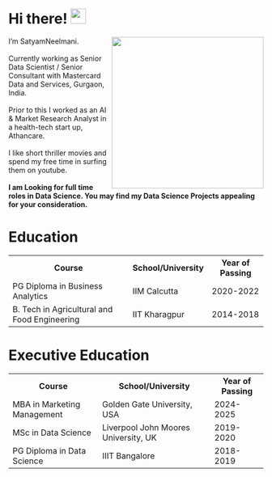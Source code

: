 # Hi there! <img src="https://raw.githubusercontent.com/MartinHeinz/MartinHeinz/master/wave.gif" height="30">

<a href="https://www.linkedin.com/in/satyamneelmani">
	<img src="https://github.com/SatyamNeelmani/SatyamNeelmani/blob/main/4.JPG" align="right" height="300"></a>

I’m SatyamNeelmani. <br><br>Currently working as Senior Data Scientist / Senior Consultant with Mastercard Data and Services, Gurgaon, India. 
<br><br>Prior to this I worked as an AI & Market Research Analyst in a health-tech start up, Athancare.
<br><br> I like short thriller movies and spend my free time in surfing them on youtube. 
<br><br> <b>I am Looking for full time roles in Data Science. You may find my Data Science Projects appealing for your consideration.</B> 

# Education

<table>
  <tr>
    <th>Course</th>
    <th>School/University</th>
    <th>Year of Passing</th>
    
  </tr>
  <tr>
    <td>PG Diploma in Business Analytics</td>
    <td>IIM Calcutta</a></td>
    <td>2020-2022</td>
  </tr>
	
  <tr>
    <td>B. Tech in Agricultural and Food Engineering</td>
    <td>IIT Kharagpur</a></td>
    <td>2014-2018</td>
  </tr>
 </table>
 
 # Executive Education

<table>
  <tr>
    <th>Course</th>
    <th>School/University</th>
    <th>Year of Passing</th>
    
  </tr>

 <tr>
    <td>MBA in Marketing Management</td>
    <td>Golden Gate University, USA</a></td>
    <td>2024-2025</td>
  </tr>
  
  <tr>
    <td>MSc in Data Science</td>
    <td>Liverpool John Moores University, UK</a></td>
    <td>2019-2020</td>
  </tr>
	
  <tr>
    <td>PG Diploma in Data Science</td>
    <td>IIIT Bangalore</a></td>
    <td>2018-2019</td>
  </tr>
  
 </table>





	
